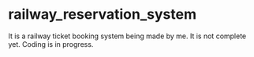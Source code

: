 # railway_reservation_system

It is a railway ticket booking system being made by me.
It is not complete yet.
Coding is in progress.
